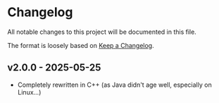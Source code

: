 # Changelog

All notable changes to this project will be documented in this file.

The format is loosely based on [Keep a Changelog](https://keepachangelog.com/en/1.1.0/).

## v2.0.0 - 2025-05-25

- Completely rewritten in C++ (as Java didn't age well, especially on Linux...)
